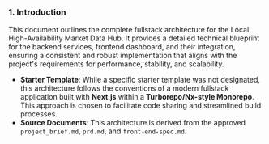 ### **1. Introduction**

This document outlines the complete fullstack architecture for the Local High-Availability Market Data Hub. It provides a detailed technical blueprint for the backend services, frontend dashboard, and their integration, ensuring a consistent and robust implementation that aligns with the project's requirements for performance, stability, and scalability.

* **Starter Template**: While a specific starter template was not designated, this architecture follows the conventions of a modern fullstack application built with **Next.js** within a **Turborepo/Nx-style Monorepo**. This approach is chosen to facilitate code sharing and streamlined build processes.
* **Source Documents**: This architecture is derived from the approved `project_brief.md`, `prd.md`, and `front-end-spec.md`.
